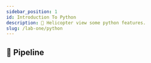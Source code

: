 ```yaml
---
sidebar_position: 1
id: Introduction To Python
description: 🚁 Helicopter view some python features.
slug: /lab-one/python
---
```


## 📝 Pipeline
